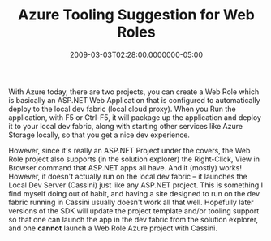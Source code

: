 ﻿---
title: Azure Tooling Suggestion for Web Roles
date: "2009-03-03T02:28:00.0000000-05:00"
description: With Azure today, there are two projects, you can create a Web Role
featuredImage: img/azure-tooling-suggestion-for-web-roles-featured.png
---

With Azure today, there are two projects, you can create a Web Role which is basically an ASP.NET Web Application that is configured to automatically deploy to the local dev fabric (local cloud proxy). When you Run the application, with F5 or Ctrl-F5, it will package up the application and deploy it to your local dev fabric, along with starting other services like Azure Storage locally, so that you get a nice dev experience.

However, since it's really an ASP.NET Project under the covers, the Web Role project also supports (in the solution explorer) the Right-Click, View in Browser command that ASP.NET apps all have. And it (mostly) works! However, it doesn't actually run on the local dev fabric – it launches the Local Dev Server (Cassini) just like any ASP.NET project. This is something I find myself doing out of habit, and having a site designed to run on the dev fabric running in Cassini usually doesn't work all that well. Hopefully later versions of the SDK will update the project template and/or tooling support so that one can launch the app in the dev fabric from the solution explorer, and one **cannot** launch a Web Role Azure project with Cassini.

